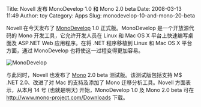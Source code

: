 Title: Novell 发布 MonoDevelop 1.0 和 Mono 2.0 beta
Date: 2008-03-13 11:49
Author: toy
Category: Apps
Slug: monodevelop-10-and-mono-20-beta

Novell 在今天发布了 [MonoDevelop](http://www.monodevelop.com/) 1.0
正式版。MonoDevelop 是一个开放源代码的 Mono 开发工具，它允许开发人员在
Linux 和 Mac OS X 平台上快速编写桌面及 ASP.NET Web 应用程序。在将 .NET
程序移植到 Linux 和 Mac OS X 平台方面，通过 MonoDevelop
也将使这一过程变得更加容易。

![MonoDevelop](http://i.linuxtoy.org/i/2008/03/monodevelop.png)

与此同时，Novell 也发布了 [Mono](http://www.mono-project.com/) 2.0 beta
测试版。该测试版包括支持 M$ .NET 2.0、改进了对 Mac 的支持及添加了 Mono
迁移分析工具。Novell 方面表示，从本月 14 号 (也就是明天)
开始，MonoDevelop 1.0 及 Mono 2.0 beta 可在
<http://www.mono-project.com/Downloads> 下载。
